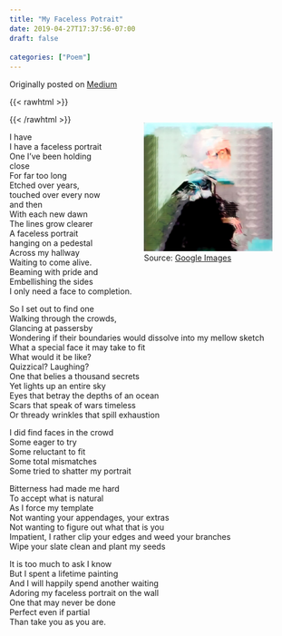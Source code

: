 ```yaml
---
title: "My Faceless Potrait"
date: 2019-04-27T17:37:56-07:00
draft: false

categories: ["Poem"]
---
```


Originally posted on [Medium](https://medium.com/%E0%B4%95%E0%B5%81%E0%B4%B1%E0%B4%BF%E0%B4%AA%E0%B5%8D%E0%B4%AA%E0%B5%81%E0%B4%95%E0%B5%BE/my-faceless-portrait-648d875a66ac?source=---------3-----------------------)

{{< rawhtml >}}
<figure style="height: 100%; width: 45%; float: right; padding-left: 2rem;" >
<img class="special-img-class"  src="./image.jpg" />
<figcation>Source: <a href="https://www.artsy.net/artwork/aican-faceless-portrait-of-a-queen">Google Images </a></figcation>
</figure>
{{< /rawhtml >}}

I have  
I have a faceless portrait  
One I’ve been holding close  
For far too long  
Etched over years, touched over every now and then  
With each new dawn  
The lines grow clearer  
A faceless portrait hanging on a pedestal  
Across my hallway  
Waiting to come alive.  
Beaming with pride and  
Embellishing the sides  
I only need a face to completion.

So I set out to find one  
Walking through the crowds,  
Glancing at passersby  
Wondering if their boundaries would dissolve into my mellow sketch  
What a special face it may take to fit  
What would it be like?  
Quizzical? Laughing?  
One that belies a thousand secrets  
Yet lights up an entire sky  
Eyes that betray the depths of an ocean  
Scars that speak of wars timeless  
Or thready wrinkles that spill exhaustion

I did find faces in the crowd  
Some eager to try  
Some reluctant to fit  
Some total mismatches  
Some tried to shatter my portrait

Bitterness had made me hard  
To accept what is natural  
As I force my template  
Not wanting your appendages, your extras  
Not wanting to figure out what that is you  
Impatient, I rather clip your edges and weed your branches  
Wipe your slate clean and plant my seeds

It is too much to ask I know  
But I spent a lifetime painting  
And I will happily spend another waiting  
Adoring my faceless portrait on the wall  
One that may never be done  
Perfect even if partial  
Than take you as you are.
